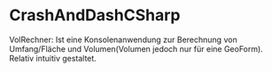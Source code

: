 # CrashAndDashCSharp

VolRechner: Ist eine Konsolenanwendung zur Berechnung von Umfang/Fläche und Volumen(Volumen jedoch nur für eine GeoForm). Relativ intuitiv gestaltet.
